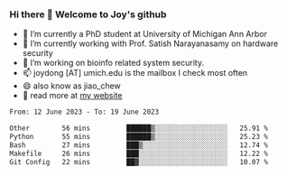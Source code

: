 ### Hi there 👋 Welcome to Joy's github

- 🔭 I’m currently a PhD student at University of Michigan Ann Arbor
- 🌱 I’m currently working with Prof. Satish Narayanasamy on hardware security
- 👯 I’m working on bioinfo related system security. 
- 📫 joydong [AT] umich.edu is the mailbox I check most often
- 😄 also know as jiao_chew
- 💬 read more at [my website](https://joydddd.github.io/)
<!--START_SECTION:waka-->

```txt
From: 12 June 2023 - To: 19 June 2023

Other        56 mins         ██████▒░░░░░░░░░░░░░░░░░░   25.91 %
Python       55 mins         ██████▒░░░░░░░░░░░░░░░░░░   25.23 %
Bash         27 mins         ███▒░░░░░░░░░░░░░░░░░░░░░   12.74 %
Makefile     26 mins         ███░░░░░░░░░░░░░░░░░░░░░░   12.22 %
Git Config   22 mins         ██▓░░░░░░░░░░░░░░░░░░░░░░   10.07 %
```

<!--END_SECTION:waka-->
